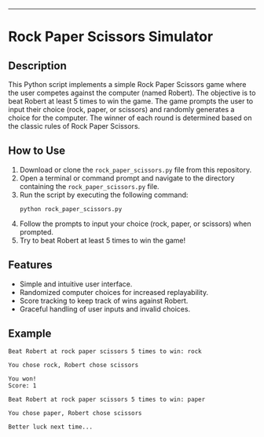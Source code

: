 ---

# Rock Paper Scissors Simulator

## Description
This Python script implements a simple Rock Paper Scissors game where the user competes against the computer (named Robert). The objective is to beat Robert at least 5 times to win the game. The game prompts the user to input their choice (rock, paper, or scissors) and randomly generates a choice for the computer. The winner of each round is determined based on the classic rules of Rock Paper Scissors.

## How to Use
1. Download or clone the `rock_paper_scissors.py` file from this repository.
2. Open a terminal or command prompt and navigate to the directory containing the `rock_paper_scissors.py` file.
3. Run the script by executing the following command:
   ```
   python rock_paper_scissors.py
   ```
4. Follow the prompts to input your choice (rock, paper, or scissors) when prompted.
5. Try to beat Robert at least 5 times to win the game!

## Features
- Simple and intuitive user interface.
- Randomized computer choices for increased replayability.
- Score tracking to keep track of wins against Robert.
- Graceful handling of user inputs and invalid choices.

## Example
```
Beat Robert at rock paper scissors 5 times to win: rock

You chose rock, Robert chose scissors

You won!
Score: 1

Beat Robert at rock paper scissors 5 times to win: paper

You chose paper, Robert chose scissors

Better luck next time...
```
